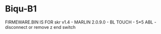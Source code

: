 # Biqu-B1
FIRMEWARE.BIN IS FOR skr v1.4 - MARLIN 2.0.9.0 - BL TOUCH - 5*5 ABL - disconnect or remove z end switch
